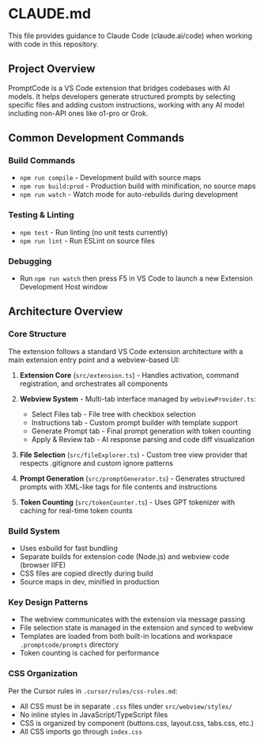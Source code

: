 # CLAUDE.md

This file provides guidance to Claude Code (claude.ai/code) when working with code in this repository.

## Project Overview

PromptCode is a VS Code extension that bridges codebases with AI models. It helps developers generate structured prompts by selecting specific files and adding custom instructions, working with any AI model including non-API ones like o1-pro or Grok.

## Common Development Commands

### Build Commands
- `npm run compile` - Development build with source maps
- `npm run build:prod` - Production build with minification, no source maps
- `npm run watch` - Watch mode for auto-rebuilds during development

### Testing & Linting
- `npm test` - Run linting (no unit tests currently)
- `npm run lint` - Run ESLint on source files

### Debugging
- Run `npm run watch` then press F5 in VS Code to launch a new Extension Development Host window

## Architecture Overview

### Core Structure
The extension follows a standard VS Code extension architecture with a main extension entry point and a webview-based UI:

1. **Extension Core** (`src/extension.ts`) - Handles activation, command registration, and orchestrates all components

2. **Webview System** - Multi-tab interface managed by `webviewProvider.ts`:
   - Select Files tab - File tree with checkbox selection
   - Instructions tab - Custom prompt builder with template support  
   - Generate Prompt tab - Final prompt generation with token counting
   - Apply & Review tab - AI response parsing and code diff visualization

3. **File Selection** (`src/fileExplorer.ts`) - Custom tree view provider that respects .gitignore and custom ignore patterns

4. **Prompt Generation** (`src/promptGenerator.ts`) - Generates structured prompts with XML-like tags for file contents and instructions

5. **Token Counting** (`src/tokenCounter.ts`) - Uses GPT tokenizer with caching for real-time token counts

### Build System
- Uses esbuild for fast bundling
- Separate builds for extension code (Node.js) and webview code (browser IIFE)
- CSS files are copied directly during build
- Source maps in dev, minified in production

### Key Design Patterns
- The webview communicates with the extension via message passing
- File selection state is managed in the extension and synced to webview
- Templates are loaded from both built-in locations and workspace `.promptcode/prompts` directory
- Token counting is cached for performance

### CSS Organization
Per the Cursor rules in `.cursor/rules/css-rules.md`:
- All CSS must be in separate `.css` files under `src/webview/styles/`
- No inline styles in JavaScript/TypeScript files
- CSS is organized by component (buttons.css, layout.css, tabs.css, etc.)
- All CSS imports go through `index.css`